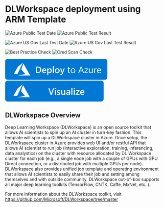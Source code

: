 # DLWorkspace deployment using ARM Template

![Azure Public Test Date](https://azurequickstartsservice.blob.core.windows.net/badges/dlworkspace-deployment/PublicLastTestDate.svg)
![Azure Public Test Result](https://azurequickstartsservice.blob.core.windows.net/badges/dlworkspace-deployment/PublicDeployment.svg)

![Azure US Gov Last Test Date](https://azurequickstartsservice.blob.core.windows.net/badges/dlworkspace-deployment/FairfaxLastTestDate.svg)
![Azure US Gov Last Test Result](https://azurequickstartsservice.blob.core.windows.net/badges/dlworkspace-deployment/FairfaxDeployment.svg)

![Best Practice Check](https://azurequickstartsservice.blob.core.windows.net/badges/dlworkspace-deployment/BestPracticeResult.svg)
![Cred Scan Check](https://azurequickstartsservice.blob.core.windows.net/badges/dlworkspace-deployment/CredScanResult.svg)

[![Deploy To Azure](https://raw.githubusercontent.com/Azure/azure-quickstart-templates/master/1-CONTRIBUTION-GUIDE/images/deploytoazure.svg?sanitize=true)]("https://portal.azure.com/#create/Microsoft.Template/uri/https%3A%2F%2Fraw.githubusercontent.com%2FAzure%2Fazure-quickstart-templates%2Fmaster%2Fdlworkspace-deployment%2Fazuredeploy.json")
[![Visualize](https://raw.githubusercontent.com/Azure/azure-quickstart-templates/master/1-CONTRIBUTION-GUIDE/images/visualizebutton.svg?sanitize=true)]("http://armviz.io/#/?load=https%3A%2F%2Fraw.githubusercontent.com%2FAzure%2Fazure-quickstart-templates%2Fmaster%2Fdlworkspace-deployment%2Fazuredeploy.json")

## DLWorkspace Overview

Deep Learning Workspace (DLWorkspace) is an open source toolkit that allows AI
scientists to spin up an AI cluster in turn-key fashion. This template will spin
up a DLWorkspace cluster in Azure. Once setup, the DLWorkspace cluster in Azure
provides web UI and/or restful API that allows AI scientist to run job
(interactive exploration, training, inferencing, data analystics) on the cluster
with resource allocated by DL Workspace cluster for each job (e.g., a single
node job with a couple of GPUs with GPU Direct connection, or a distributed job
with multiple GPUs per node). DLWorkspace also provides unified job template and
operating environment that allows AI scientists to easily share their job and
setting among themselves and with outside community. DLWorkspace out-of-box
supports all major deep learning toolkits (TensorFlow, CNTK, Caffe, MxNet,
etc..).

For more information about the DLWorkspace toolkit, visit
https://github.com/Microsoft/DLWorkspace/tree/master
